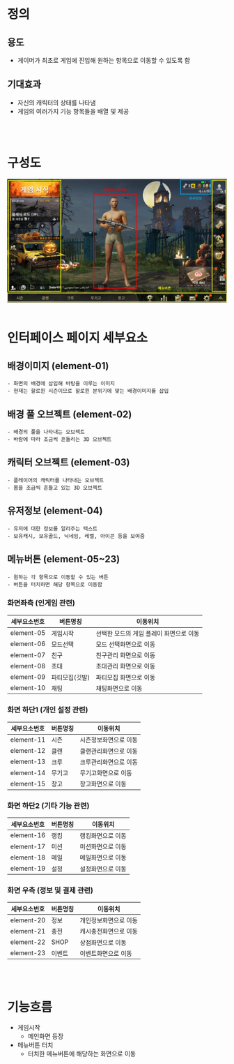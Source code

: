 # 정의
  ## 용도
  - 게이머가 최초로 게임에 진입해 원하는 항목으로 이동할 수 있도록 함
  
  ## 기대효과
  - 자신의 캐릭터의 상태를 나타냄
  - 게임의 여러가지 기능 항목들을 배열 및 제공
<br>
<br>

# 구성도
![NoImage](./Resource/view01.jpg)
<br>
<br>

# 인터페이스 페이지 세부요소
  ## 배경이미지 (element-01)
    - 화면의 배경에 삽입해 바탕을 이루는 이미지
    - 현재는 할로윈 시즌이므로 할로윈 분위기에 맞는 배경이미지를 삽입
  ## 배경 풀 오브젝트 (element-02)
    - 배경의 풀을 나타내는 오브젝트
    - 바람에 따라 조금씩 흔들리는 3D 오브젝트
  ## 캐릭터 오브젝트 (element-03)
    - 플레이어의 캐릭터를 나타내는 오브젝트
    - 몸을 조금씩 흔들고 있는 3D 오브젝트
  ## 유저정보 (element-04)
    - 유저에 대한 정보를 알려주는 텍스트
    - 보유캐시, 보유골드, 닉네임, 레벨, 아이콘 등을 보여줌
  ## 메뉴버튼 (element-05~23)
    - 원하는 각 항목으로 이동할 수 있는 버튼
    - 버튼을 터치하면 해당 항목으로 이동함

  ### 화면좌측 (인게임 관련)
  세부요소번호 | 버튼명칭 | 이동위치
  -------|------|------
  element-05 | 게임시작 | 선택한 모드의 게임 플레이 화면으로 이동
  element-06 | 모드선택 | 모드 선택화면으로 이동
  element-07 | 친구 | 친구관리 화면으로 이동
  element-08 | 초대 | 초대관리 화면으로 이동
  element-09 | 파티모집(깃발) | 파티모집 화면으로 이동
  element-10 | 채팅 | 채팅화면으로 이동

  ### 화면 하단1 (개인 설정 관련)
  세부요소번호 | 버튼명칭 | 이동위치
  -------|------|-----
  element-11 | 시즌 | 시즌정보화면으로 이동
  element-12 | 클랜 | 클랜관리화면으로 이동
  element-13 | 크루 | 크루관리화면으로 이동
  element-14 | 무기고 | 무기고화면으로 이동
  element-15 | 창고 | 창고화면으로 이동

  ### 화면 하단2 (기타 기능 관련)

  세부요소번호 | 버튼명칭 | 이동위치
  -------|------|-----
  element-16 | 랭킹 | 랭킹화면으로 이동
  element-17 | 미션 | 미션화면으로 이동
  element-18 | 메일 | 메일화면으로 이동
  element-19 | 설정 | 설정화면으로 이동


  ### 화면 우측 (정보 및 결제 관련)
  세부요소번호 | 버튼명칭 | 이동위치
  -------|------|-----
  element-20 | 정보 | 개인정보화면으로 이동
  element-21 | 충전 | 캐시충전화면으로 이동
  element-22 | SHOP | 상점화면으로 이동
  element-23 | 이벤트 | 이벤트화면으로 이동
<br>
<br>


# 기능흐름
  - 게임시작
    - 메인화면 등장
  - 메뉴버튼 터치
    - 터치한 메뉴버튼에 해당하는 화면으로 이동